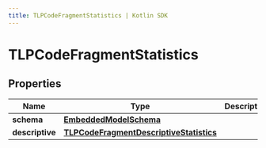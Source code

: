 ```yaml
---
title: TLPCodeFragmentStatistics | Kotlin SDK
---
```



# TLPCodeFragmentStatistics

## Properties
Name | Type | Description | Notes
------------ | ------------- | ------------- | -------------
**schema** | [**EmbeddedModelSchema**](EmbeddedModelSchema) |  |  [optional]
**descriptive** | [**TLPCodeFragmentDescriptiveStatistics**](TLPCodeFragmentDescriptiveStatistics) |  |  [optional]



